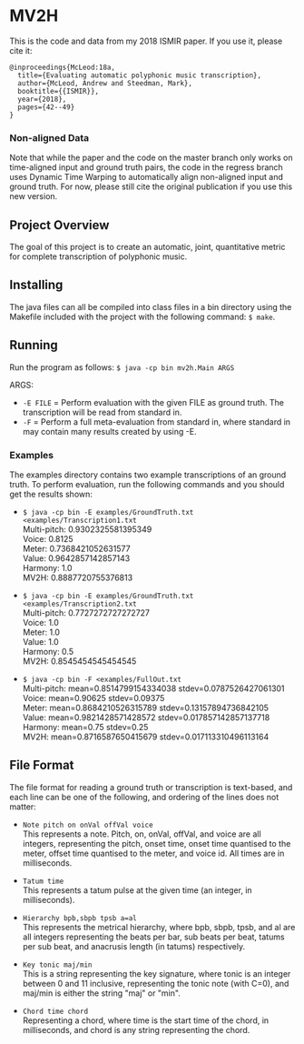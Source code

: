 # MV2H

This is the code and data from my 2018 ISMIR paper. If you use it, please cite it:

```
@inproceedings{McLeod:18a,
  title={Evaluating automatic polyphonic music transcription},
  author={McLeod, Andrew and Steedman, Mark},
  booktitle={{ISMIR}},
  year={2018},
  pages={42--49}
}
```

### Non-aligned Data
Note that while the paper and the code on the master branch only works on time-aligned input and ground truth pairs, the code in the regress branch uses Dynamic Time Warping to automatically align non-aligned input and ground truth. For now, please still cite the original publication if you use this new version.

## Project Overview
The goal of this project is to create an automatic, joint, quantitative metric for complete transcription of polyphonic music.

## Installing
The java files can all be compiled into class files in a bin directory using the Makefile
included with the project with the following command: `$ make`.

## Running
Run the program as follows:
`$ java -cp bin mv2h.Main ARGS`

ARGS:
 * `-E FILE` = Perform evaluation with the given FILE as ground truth. The transcription will be read from standard in.
 * `-F` = Perform a full meta-evaluation from standard in, where standard in may contain many results created by using -E.

### Examples
The examples directory contains two example transcriptions of an ground truth. To perform evaluation, run the following commands and you should get the results shown:

 * `$ java -cp bin -E examples/GroundTruth.txt <examples/Transcription1.txt`  
Multi-pitch: 0.9302325581395349  
Voice: 0.8125  
Meter: 0.7368421052631577  
Value: 0.9642857142857143  
Harmony: 1.0  
MV2H: 0.8887720755376813  
 
 * `$ java -cp bin -E examples/GroundTruth.txt <examples/Transcription2.txt`  
Multi-pitch: 0.7727272727272727  
Voice: 1.0  
Meter: 1.0  
Value: 1.0  
Harmony: 0.5  
MV2H: 0.8545454545454545  
 
 * `$ java -cp bin -F <examples/FullOut.txt`  
Multi-pitch: mean=0.8514799154334038 stdev=0.0787526427061301  
Voice: mean=0.90625 stdev=0.09375  
Meter: mean=0.8684210526315789 stdev=0.13157894736842105  
Value: mean=0.9821428571428572 stdev=0.017857142857137718  
Harmony: mean=0.75 stdev=0.25  
MV2H: mean=0.8716587650415679 stdev=0.017113310496113164  


## File Format
The file format for reading a ground truth or transcription is text-based, and each line can be one of the following, and ordering of the lines does not matter:

 * `Note pitch on onVal offVal voice`  
This represents a note. Pitch, on, onVal, offVal, and voice are all integers, representing the pitch, onset time, onset time quantised to the meter, offset time quantised to the meter, and voice id. All times are in milliseconds.
 
 * `Tatum time`  
This represents a tatum pulse at the given time (an integer, in milliseconds).
 
 
 * `Hierarchy bpb,sbpb tpsb a=al`  
This represents the metrical hierarchy, where bpb, sbpb, tpsb, and al are all integers representing the beats per bar, sub beats per beat, tatums per sub beat, and anacrusis length (in tatums) respectively.
 
 * `Key tonic maj/min`  
This is a string representing the key signature, where tonic is an integer between 0 and 11 inclusive, representing the tonic note (with C=0), and maj/min is either the string "maj" or "min".
 
 * `Chord time chord`  
Representing a chord, where time is the start time of the chord, in milliseconds, and chord is any string representing the chord.

